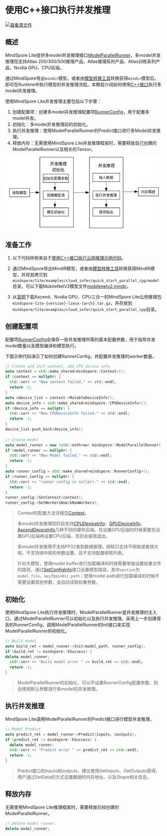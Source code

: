 # 使用C++接口执行并发推理

[![查看源文件](https://mindspore-website.obs.cn-north-4.myhuaweicloud.com/website-images/r2.3.1/resource/_static/logo_source.svg)](https://gitee.com/mindspore/docs/blob/r2.3.1/docs/lite/docs/source_zh_cn/use/cloud_infer/runtime_parallel_cpp.md)

## 概述

MindSpore Lite提供多model并发推理接口[ModelParallelRunner](https://www.mindspore.cn/lite/api/zh-CN/r2.3.1/api_cpp/mindspore.html#modelparallelrunner)，多model并发推理现支持Atlas 200/300/500推理产品、Atlas推理系列产品、Atlas训练系列产品、Nvidia GPU、CPU后端。

通过MindSpore导出`mindir`模型，或者由[模型转换工具](https://www.mindspore.cn/lite/docs/zh-CN/r2.3.1/use/cloud_infer/converter_tool.html)转换获得`mindir`模型后，即可在Runtime中执行模型的并发推理流程。本教程介绍如何使用[C++接口](https://www.mindspore.cn/lite/api/zh-CN/r2.3.1/index.html)执行多model并发推理。

使用MindSpore Lite并发推理主要包括以下步骤：

1. 创建配置项：创建多model并发推理配置项[RunnerConfig](https://www.mindspore.cn/lite/api/zh-CN/r2.3.1/api_cpp/mindspore.html#runnerconfig)，用于配置多model并发。
2. 初始化：多model并发推理前的初始化。
3. 执行并发推理：使用ModelParallelRunner的Predict接口进行多Model并发推理。
4. 释放内存：无需使用MindSpore Lite并发推理框架时，需要释放自己创建的ModelParallelRunner以及相关的Tensor。

![](../images/server_inference.png)

## 准备工作

1. 以下代码样例来自于[使用C++接口执行云侧推理示例代码](https://gitee.com/mindspore/mindspore/tree/v2.3.1/mindspore/lite/examples/cloud_infer/quick_start_parallel_cpp)。

2. 通过MindSpore导出MindIR模型，或者由[模型转换工具](https://www.mindspore.cn/lite/docs/zh-CN/r2.3.1/use/cloud_infer/converter_tool.html)转换获得MindIR模型，并将其拷贝到`mindspore/lite/examples/cloud_infer/quick_start_parallel_cpp/model`目录，可以下载MobileNetV2模型文件[mobilenetv2.mindir](https://download.mindspore.cn/model_zoo/official/lite/quick_start/mobilenetv2.mindir)。

3. 从[官网](https://www.mindspore.cn/lite/docs/zh-CN/r2.3.1/use/downloads.html)下载Ascend、Nvidia GPU、CPU三合一的MindSpore Lite云侧推理包`mindspore-lite-{version}-linux-{arch}.tar.gz`，并存放到`mindspore/lite/examples/cloud_infer/quick_start_parallel_cpp`目录。

## 创建配置项

配置项[RunnerConfig](https://www.mindspore.cn/lite/api/zh-CN/r2.3.1/api_cpp/mindspore.html#runnerconfig)会保存一些并发推理所需的基本配置参数，用于指导并发model数量以及模型编译和模型执行。

下面示例代码演示了如何创建RunnerConfig，并配置并发推理的worker数量。

```cpp
// Create and init context, add CPU device info
auto context = std::make_shared<mindspore::Context>();
if (context == nullptr) {
  std::cerr << "New context failed." << std::endl;
  return -1;
}
auto &device_list = context->MutableDeviceInfo();
auto device_info = std::make_shared<mindspore::CPUDeviceInfo>();
if (device_info == nullptr) {
  std::cerr << "New CPUDeviceInfo failed." << std::endl;
  return -1;
}
device_list.push_back(device_info);

// Create model
auto model_runner = new (std::nothrow) mindspore::ModelParallelRunner();
if (model_runner == nullptr) {
  std::cerr << "New Model failed." << std::endl;
  return -1;
}
auto runner_config = std::make_shared<mindspore::RunnerConfig>();
if (runner_config == nullptr) {
  std::cerr << "runner config is nullptr." << std::endl;
  return -1;
}
runner_config->SetContext(context);
runner_config->SetWorkersNum(kNumWorkers);
```

> Context的配置方法详细见[Context](https://www.mindspore.cn/lite/docs/zh-CN/r2.3.1/use/runtime_cpp.html##创建配置上下文)。
>
> 多model并发推理现阶段支持[CPUDeviceInfo](https://www.mindspore.cn/lite/api/zh-CN/r2.3.1/api_cpp/mindspore.html#cpudeviceinfo)、[GPUDeviceInfo](https://www.mindspore.cn/lite/api/zh-CN/r2.3.1/api_cpp/mindspore.html#gpudeviceinfo)、[AscendDeviceInfo](https://www.mindspore.cn/lite/api/zh-CN/r2.3.1/api_cpp/mindspore.html#ascenddeviceinfo)几种不同的硬件后端。在设置GPU后端的时候需要先设置GPU后端再设置CPU后端，否则会报错退出。
>
> 多model并发推理不支持FP32类型数据推理，绑核只支持不绑核或者绑大核，不支持绑中核的参数设置，且不支持配置绑核列表。
>
> 针对大模型，使用model buffer进行加载编译的时候需要单独设置权重文件的路径，通过[SetConfigInfo](https://www.mindspore.cn/lite/api/zh-CN/r2.3.1/api_cpp/mindspore.html#setconfiginfo)接口设置模型路径，其中`section`为`model_file`，`key`为`mindir_path`；使用model path进行加载编译的时候不需要设置其他参数，会自动读取权重参数。

## 初始化

使用MindSpore Lite执行并发推理时，ModelParallelRunner是并发推理的主入口，通过ModelParallelRunner可以初始化以及执行并发推理。采用上一步创建得到的RunnerConfig，调用ModelParallelRunner的Init接口来实现ModelParallelRunner的初始化。

```cpp
// Build model
auto build_ret = model_runner->Init(model_path, runner_config);
if (build_ret != mindspore::kSuccess) {
delete model_runner;
  std::cerr << "Build model error " << build_ret << std::endl;
  return -1;
}
```

> ModelParallelRunner的初始化，可以不设置RunnerConfig配置参数，则会使用默认参数进行多model的并发推理。

## 执行并发推理

MindSpore Lite调用ModelParallelRunner的Predict接口进行模型并发推理。

```cpp
// Model Predict
auto predict_ret = model_runner->Predict(inputs, &outputs);
if (predict_ret != mindspore::kSuccess) {
  delete model_runner;
  std::cerr << "Predict error " << predict_ret << std::endl;
  return -1;
}
```

> Predict接口的inputs和outputs，建议使用GetInputs、GetOutputs获得，用户通过SetData的方式设置数据的内存地址、以及Shape相关信息。

## 释放内存

无需使用MindSpore Lite推理框架时，需要释放已经创建的ModelParallelRunner。

```cpp
// Delete model runner.
delete model_runner;
```
